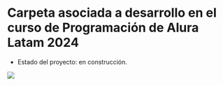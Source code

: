 <h1>Carpeta asociada a desarrollo en el curso de Programación de Alura Latam 2024</h1>

- Estado del proyecto: en construcción.

<p align="left">
   <img src="https://img.shields.io/badge/STATUS-EN%20DESAROLLO-green">
   </p>
